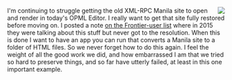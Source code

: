 <img src="http://scripting.com/images/2019/12/26/frontier.png" border="0" align="right">I'm continuing to struggle getting the old XML-RPC Manila site to open and render in today's OPML Editor. I really want to get that site fully restored before moving on. I posted a note <a href="https://groups.google.com/forum/?utm_medium=email&utm_source=footer#!msg/frontier-user/m9wdhmLRii8/nwUU7JRCCwAJ">on the Frontier-user list</a> where in 2015 they were talking about this stuff but never got to the resolution. When this is done I want to have an app you can run that converts a Manila site to a folder of HTML files. So we never forget how to do this again. I feel the weight of all the good work we did, and how embarrassed I am that we tried so hard to preserve things, and so far have utterly failed, at least in this one important example. 
